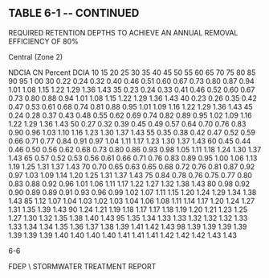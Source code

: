 ## TABLE  6-1 -- CONTINUED 
 
REQUIRED  RETENTION  DEPTHS  TO  ACHIEVE  AN 
ANNUAL  REMOVAL  EFFICIENCY  OF 80% 
 
Central (Zone 2)
 
 
NDCIA 
CN 
Percent DCIA 
10 
15 
20 
25 
30 
35 
40 
45 
50 
55 
60 
65 
70 
75 
80 
85 
90 
95 
1 00 
30 
0.22 
0.24 
0.32 
0.40 
0.46 
0.51 
0.60 
0.67 
0.73 
0.80 
0.87 
0.94 
1.01 
1.08 
1.15 
1.22 
1.29 
1.36 
1.43 
35 
0.23 
0.24 
0.33 
0.41 
0.46 
0.52 
0.60 
0.67 
0.73 
0.80 
0.88 
0.94 
1.01 
1.08 
1.15 
1.22 
1.29 
1.36 
1.43 
40 
0.23 
0.26 
0.35 
0.42 
0.47 
0.53 
0.61 
0.68 
0.74 
0.81 
0.88 
0.95 
1.01 
1.09 
1.16 
1.22 
1.29 
1.36 
1.43 
45 
0.24 
0.28 
0.37 
0.43 
0.48 
0.55 
0.62 
0.69 
0.74 
0.82 
0.89 
0.95 
1.02 
1.09 
1.16 
1.22 
1.29 
1.36 
1.43 
50 
0.27 
0.32 
0.39 
0.45 
0.49 
0.57 
0.64 
0.70 
0.76 
0.83 
0.90 
0.96 
1.03 
1.10 
1.16 
1.23 
1.30 
1.37 
1.43 
55 
0.35 
0.38 
0.42 
0.47 
0.52 
0.59 
0.66 
0.71 
0.77 
0.84 
0.91 
0.97 
1.04 
1.11 
1.17 
1.23 
1.30 
1.37 
1.43 
60 
0.45 
0.44 
0.46 
0.50 
0.56 
0.62 
0.68 
0.73 
0.80 
0.86 
0.93 
0.98 
1.05 
1.11 
1.18 
1.24 
1.30 
1.37 
1.43 
65 
0.57 
0.52 
0.53 
0.56 
0.61 
0.66 
0.71 
0.76 
0.83 
0.89 
0.95 
1.00 
1.06 
1.13 
1.19 
1.25 
1.31 
1.37 
1.43 
70 
0.70 
0.65 
0.63 
0.65 
0.68 
0.72 
0.76 
0.81 
0.87 
0.92 
0.97 
1.03 
1.09 
1.14 
1.20 
1.25 
1.31 
1.37 
1.43 
75 
0.84 
0.78 
0.76 
0.75 
0.77 
0.80 
0.83 
0.88 
0.92 
0.96 
1.01 
1.06 
1.11 
1.17 
1.22 
1.27 
1.32 
1.38 
1.43 
80 
0.98 
0.92 
0.90 
0.89 
0.89 
0.91 
0.93 
0.96 
0.99 
1.02 
1.07 
1.11 
1.15 
1.20 
1.24 
1.29 
1.34 
1.38 
1.43 
85 
1.12 
1.07 
1.04 
1.03 
1.02 
1.03 
1.04 
1.06 
1.08 
1.11 
1.14 
1.17 
1.20 
1.24 
1.27 
1.31 
1.35 
1.39 
1.43 
90 
1.24 
1.21 
1.19 
1.18 
1.17 
1.17 
1.18 
1.19 
1.20 
1.21 
1.23 
1.25 
1.27 
1.30 
1.32 
1.35 
1.38 
1.40 
1.43 
95 
1.35 
1.34 
1.33 
1.33 
1.32 
1.32 
1.32 
1.33 
1.33 
1.34 
1.34 
1.35 
1.36 
1.37 
1.38 
1.39 
1.41 
1.42 
1.43 
98 
1.39 
1.39 
1.39 
1.39 
1.39 
1.39 
1.39 
1.40 
1.40 
1.40 
1.40 
1.41 
1.41 
1.41 
1.42 
1.42 
1.42 
1.43 
1.43 
 
 
6-6

FDEP \ STORMWATER  TREATMENT  REPORT

